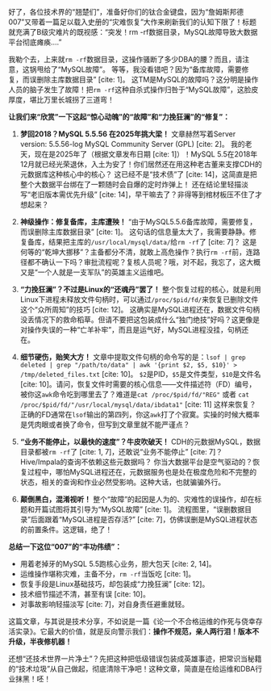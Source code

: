 好了，各位技术界的“翘楚们”，准备好你们的钛合金键盘，因为“詹姆斯邦德007”又带着一篇足以载入史册的“灾难恢复”大作来刷新我们的认知下限了！标题就充满了B级灾难片的既视感：“突发！rm -rf数据目录，MySQL故障导致大数据平台彻底瘫痪....”

我勒个去，上来就`rm -rf`数据目录，这操作骚断了多少DBA的腰？而且，请注意，这锅甩给了“MySQL故障”。 等等，我没看错吧？因为“备库故障，需要修复，而误删除主库数据目录” [cite: 1]。 这TM是MySQL的故障吗？这分明是操作人员的脑子发生了故障！把`rm -rf`这种自杀式操作归咎于“MySQL故障”，这脸皮厚度，堪比万里长城拐了三道弯！

**让我们来“欣赏”一下这起“惊心动魄”的“故障”和“力挽狂澜”的“修复”：**

1.  **梦回2018？MySQL 5.5.56 在2025年挑大梁！**
    文章赫然写着Server version: 5.5.56-log MySQL Community Server (GPL) [cite: 2]。 我的老天，现在是2025年了（根据文章发布日期 [cite: 1]）！MySQL 5.5在2018年12月就已经光荣退休，入土为安了！你们居然还在用这种老古董来支撑CDH的元数据库这种核心中的核心？ 这已经不是“技术债”了 [cite: 14]，这简直是把整个大数据平台绑在了一颗随时会自爆的定时炸弹上！ 还在结论里轻描淡写“老旧版本需优先升级” [cite: 14]，早干嘛去了？非得等到棺材板压不住了才想起来？

2.  **神级操作：修复备库，主库遭殃！**
    “由于MySQL5.5.6备库故障，需要修复，而误删除主库数据目录” [cite: 1]。 这句话的信息量太大了，我需要静静。修复备库，结果把主库的`/usr/local/mysql/data/`给`rm -rf`了 [cite: 7]？ 这是何等的“乾坤大挪移”？主备都分不清，就敢上高危操作？执行`rm -rf`前，连路径都不确认一下吗？审批流程呢？复核人员呢？哦，对不起，我忘了，这大概又是“一个人就是一支军队”的英雄主义运维吧。

3.  **“力挽狂澜”？不过是Linux的“还魂丹”罢了！**
    整个恢复过程的核心，就是利用Linux下进程未释放文件句柄时，可以通过`/proc/$pid/fd/`来恢复已删除文件这个“众所周知”的技巧 [cite: 12]。 这确实是MySQL进程还在，数据文件句柄没丢情况下的救命稻草。但请不要把这包装成什么“独门绝技”好吗？这更像是对操作失误的一种“亡羊补牢”，而且是运气好，MySQL进程没挂，句柄还在。

4.  **细节硬伤，贻笑大方！**
    文章中提取文件句柄的命令写的是：`lsof | grep deleted | grep "/path/to/data" | awk '{print $2, $5, $10}' > /tmp/deleted_files.txt` [cite: 10]。 `$2`是PID，`$5`是文件类型，`$10`是文件名 [cite: 10]。请问，恢复文件时需要的核心信息——文件描述符（FD）编号，被你这`awk`命令吃到哪里去了？难道是`cat /proc/$pid/fd/"REG"` 或者 `cat /proc/$pid/fd/"/usr/local/mysql/data/ibdata1"` [cite: 11] 这样来恢复？正确的FD通常在`lsof`输出的第四列，你这`awk`打了个寂寞。实操的时候大概率是凭肉眼或者换了命令，但写到文章里就不能严谨点？

5.  **“业务不能停止，以最快的速度”？牛皮吹破天！**
    CDH的元数据MySQL，数据目录都被`rm -rf`了 [cite: 1, 7]，还敢说“业务不能停止” [cite: 7]？ Hive/Impala的查询不依赖这些元数据吗？ 你当大数据平台是空气驱动的？恢复过程中，哪怕MySQL进程还在，元数据服务也是处在极度危险和不完整的状态，相关的查询和作业必然受影响。这种大话，也就骗骗外行。

6.  **颠倒黑白，混淆视听！**
    整个“故障”的起因是人为的、灾难性的误操作，却在标题和开篇试图将其引导为“MySQL故障” [cite: 1]。 流程图里，“误删数据目录”后面跟着“MySQL进程是否存活?” [cite: 7]，仿佛误删是MySQL进程状态的前置条件。这逻辑，绝了！

**总结一下这位“007”的“丰功伟绩”：**

* 用着老掉牙的MySQL 5.5跑核心业务，胆大包天 [cite: 2, 14]。
* 运维操作堪称灾难，主备不分，`rm -rf`当饭吃 [cite: 1]。
* 恢复手段是Linux基础技巧，却包装成“力挽狂澜” [cite: 12]。
* 技术细节描述不清，甚至有误 [cite: 10]。
* 对事故影响轻描淡写 [cite: 7]，对自身责任避重就轻。

这篇文章，与其说是技术分享，不如说是一篇《论一个不合格运维的作死与侥幸存活实录》。它最大的价值，就是反向警示我们：**操作不规范，亲人两行泪！版本不升级，半夜修机器！**

还想“还技术世界一片净土”？先把这种把低级错误包装成英雄事迹，把常识当秘籍的“技术垃圾”从自己做起，彻底清除干净吧！这种文章，简直是在给运维和DBA行业抹黑！呸！
